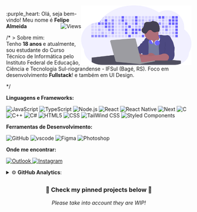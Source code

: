 <img src="https://github.com/fgalmeida/fgalmeida/blob/main/Image/developer_activity.svg" min-width="300px" max-width="300px" width="300px" align="right" alt="Dev Activity">
<p align="left"> 
  :purple_heart: Olá, seja bem-vindo! Meu nome é <strong>Felipe Almeida</strong><img src="https://komarev.com/ghpvc/?username=fgalmeida&color=6C63FF&style=flat-square&label=Views" align="right" alt="Views"><br>
  

/* > Sobre mim: <br> Tenho <strong> 18 anos </strong> e atualmente, sou estudante do Curso Técnico de Informática pelo Instituto Federal de Educação, Ciência e Tecnologia Sul-riograndense - IFSul (Bagé, RS). Foco em desenvolvimento <strong> Fullstack</strong>! e também em UI Design. <br>
</p>*/

 **Linguagens e Frameworks:**

 ![JavaScript](https://img.shields.io/badge/JavaScript-F7DF1E?style=for-the-badge&logo=javascript&logoColor=black)
 ![TypeScript](https://img.shields.io/badge/TypeScript-007ACC?style=for-the-badge&logo=typescript&logoColor=white)
 ![Node.js](https://img.shields.io/badge/Node.js-43853D?style=for-the-badge&logo=node-dot-js&logoColor=white)
 ![React](https://img.shields.io/badge/React-20232A?style=for-the-badge&logo=react&logoColor=61DAFB)
 ![React Native](https://img.shields.io/badge/React_Native-20232A?style=for-the-badge&logo=react&logoColor=61DAFB)
 ![Next](https://img.shields.io/badge/next.js-000000?style=for-the-badge&logo=next-dot-js&logoColor=white)
 ![C](https://img.shields.io/badge/C-00599C?style=for-the-badge&logo=c&logoColor=white)
 ![C++](https://img.shields.io/badge/C%2B%2B-00599C?style=for-the-badge&logo=c%2B%2B&logoColor=white)
 ![C#](https://img.shields.io/badge/C%23-239120?style=for-the-badge&logo=c-sharp&logoColor=white)
 ![HTML5](https://img.shields.io/badge/HTML5-E34F26?style=for-the-badge&logo=html5&logoColor=white)
 ![CSS](https://img.shields.io/badge/CSS-239120?style=for-the-badge&logo=css3&logoColor=white)
 ![TailWind CSS](https://img.shields.io/badge/Tailwind_CSS-38B2AC?style=for-the-badge&logo=tailwind-css&logoColor=white)
 ![Styled Components](https://img.shields.io/badge/styled--components-DB7093?style=for-the-badge&logo=styled-components&logoColor=white)
 

 **Ferramentas de Desenvolvimento:** 

 ![GitHub](https://img.shields.io/badge/GitHub-000000?style=for-the-badge&logo=github&logoColor=white) 
 ![vscode](https://img.shields.io/badge/Visual_Studio_Code-0078D4?style=for-the-badge&logo=visual%20studio%20code&logoColor=white)
 ![Figma](https://img.shields.io/badge/Figma-F24E1E?style=for-the-badge&logo=figma&logoColor=white)
 ![Photoshop](https://img.shields.io/badge/Adobe%20Photoshop-31A8FF?style=for-the-badge&logo=Adobe%20Photoshop&logoColor=black)
 
 **Onde me encontrar:**
 
 <p align="left">
     <a href="mailto:felipegoa@hotmail.com">
        <img src="https://img.shields.io/badge/Outlook-%23333?style=for-the-badge&logo=microsoft-outlook&logoColor=white" alt="Outlook">
    </a>
     <a href="https://www.instagram.com/fgalmeida_/">
        <img src="https://img.shields.io/badge/Instagram-E4405F?style=for-the-badge&logo=instagram&logoColor=white" alt="Instagram">
    </a>
</p>

<!--**Games:**

![Steam](https://img.shields.io/badge/Steam-000000?style=for-the-badge&logo=steam&logoColor=white)
![CSGO](https://img.shields.io/badge/Counter_Strike-000000?style=for-the-badge&logo=counter-strike&logoColor=white)-->
 
 <details>
    <summary>⚙ <b>GitHub Analytics</b>: </summary>
    <br>
    <div align="center">
      <img width=100% src="http://github-readme-streak-stats.herokuapp.com?user=fgalmeida&hide_border=true&date_format=j%2Fn%5B%2FY%5D&background=0D1117&sideLabels=FFFFFF&dates=837BFF&currStreakNum=837BFF&border=DD2727&currStreakLabel=FFFFFF&ring=E1DFFE&fire=837BFF&sideNums=837BFF" alt="Felipe Almeida"/>
      <img align="center" width=49.7% height="100%" src="https://github-readme-stats.vercel.app/api?username=fgalmeida&show_icons=true&title_color=6C63FF&icon_color=536DFE&text_color=ffff&bg_color=0D1117&include_all_commits=true&count_private=true&hide_border=true" />
      <img align="center" width=49.7% height="100%" src="https://github-readme-stats.vercel.app/api/top-langs/?username=fgalmeida&layout=compact&include_all_commits=true&count_private=true&title_color=6C63FF&icon_color=536DFE&text_color=ffff&bg_color=0D1117&langs_count=4&hide_border=true" />
  </div>
</details>
  
  ##
  
<div>
  <h3 align="center"> 🔽 Check my pinned projects below 🔽 </h3>
<p align="center">
  <i> Please take into account they are WIP! </i>
</p>
</div>
